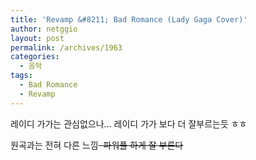 ```yaml
---
title: 'Revamp &#8211; Bad Romance (Lady Gaga Cover)'
author: netggio
layout: post
permalink: /archives/1963
categories:
  - 음악
tags:
  - Bad Romance
  - Revamp
---
```

  
  
레이디 가가는 관심없으나&#8230; 레이디 가가 보다 더 잘부르는듯 ㅎㅎ  
  
원곡과는 전혀 다른 느낌~~&nbsp; 파워풀 하게 잘 부른다~~